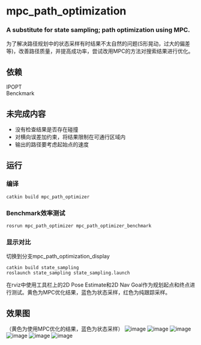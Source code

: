 # mpc_path_optimization
### A substitute for state sampling; path optimization using MPC.
为了解决路径规划中的状态采样有时结果不太自然的问题(S形晃动，过大的偏差等)，改善路径质量，并提高成功率，尝试改用MPC的方法对搜索结果进行优化。
## 依赖
IPOPT  
Benckmark
## 未完成内容
- 没有检查结果是否存在碰撞
- 对横向误差加约束，将结果限制在可通行区域内
- 输出的路径要考虑起始点的速度
## 运行
### 编译
```
catkin build mpc_path_optimizer  
```
### Benchmark效率测试
```
rosrun mpc_path_optimizer mpc_path_optimizer_benchmark
```
### 显示对比
切换到分支mpc_path_optimization_display
```
catkin build state_sampling
roslaunch state_sampling state_sampling.launch
```
在rviz中使用工具栏上的2D Pose Estimate和2D Nav Goal作为规划起点和终点进行测试。黄色为MPC优化结果，蓝色为状态采样，红色为纯跟踪采样。
## 效果图
（黄色为使用MPC优化的结果，蓝色为状态采样）
![image](https://github.com/bit-ivrc/mpc_path_optimization/blob/master/picture/2019-08-23%2016-23-38%E5%B1%8F%E5%B9%95%E6%88%AA%E5%9B%BE.png)
![image](https://github.com/bit-ivrc/mpc_path_optimization/blob/master/picture/2019-08-23%2016-24-26%E5%B1%8F%E5%B9%95%E6%88%AA%E5%9B%BE.png)
![image](https://github.com/bit-ivrc/mpc_path_optimization/blob/master/picture/2019-08-23%2016-26-36%E5%B1%8F%E5%B9%95%E6%88%AA%E5%9B%BE.png)
![image](https://github.com/bit-ivrc/mpc_path_optimization/blob/master/picture/2019-08-23%2016-27-04%E5%B1%8F%E5%B9%95%E6%88%AA%E5%9B%BE.png)
![image](https://github.com/bit-ivrc/mpc_path_optimization/blob/master/picture/2019-08-23%2016-27-46%E5%B1%8F%E5%B9%95%E6%88%AA%E5%9B%BE.png)
![image](https://github.com/bit-ivrc/mpc_path_optimization/blob/master/picture/2019-08-23%2017-09-34%E5%B1%8F%E5%B9%95%E6%88%AA%E5%9B%BE.png)
